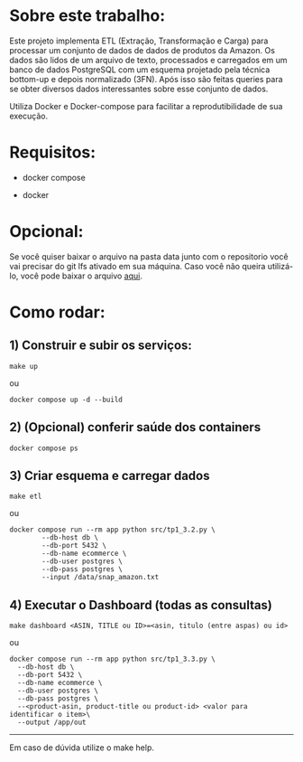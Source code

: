 # Sobre este trabalho:
Este projeto implementa ETL (Extração, Transformação e Carga) para processar um conjunto de dados de dados de produtos da Amazon. Os dados são lidos de um arquivo de texto, processados e carregados em um banco de dados PostgreSQL com um esquema projetado pela técnica bottom-up e depois normalizado (3FN). Após isso são feitas queries para se obter diversos dados interessantes sobre esse conjunto de dados.

Utiliza Docker e Docker-compose para facilitar a reprodutibilidade de sua execução.

# Requisitos:

- docker compose

- docker

# Opcional:
Se você quiser baixar o arquivo na pasta data junto com o repositorio você vai precisar do git lfs ativado em sua máquina. Caso você não queira utilizá-lo, você pode baixar o arquivo [aqui](https://snap.stanford.edu/data/bigdata/amazon/amazon-meta.txt.gz).

# Como rodar:

## 1) Construir e subir os serviços:

```
make up
```

ou

```
docker compose up -d --build
```

## 2) (Opcional) conferir saúde dos containers

```
docker compose ps
```

## 3) Criar esquema e carregar dados

```
make etl
```

ou 

```
docker compose run --rm app python src/tp1_3.2.py \
		--db-host db \
		--db-port 5432 \
		--db-name ecommerce \
		--db-user postgres \
		--db-pass postgres \
		--input /data/snap_amazon.txt
```


## 4) Executar o Dashboard (todas as consultas)

```
make dashboard <ASIN, TITLE ou ID>=<asin, titulo (entre aspas) ou id>
```

ou 

```
docker compose run --rm app python src/tp1_3.3.py \
  --db-host db \
  --db-port 5432 \
  --db-name ecommerce \
  --db-user postgres \
  --db-pass postgres \
  --<product-asin, product-title ou product-id> <valor para identificar o item>\
  --output /app/out
``` 
---
Em caso de dúvida utilize o make help.